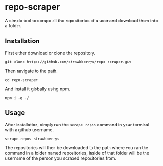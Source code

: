 # repo-scraper

A simple tool to scrape all the repositories of a user and download them into a folder.

## Installation

First either download or clone the repository.
```
git clone https://github.com/strawbberrys/repo-scraper.git
```

Then navigate to the path.
```
cd repo-scraper
```

And install it globally using npm.
```
npm i -g ./
```

## Usage

After installation, simply run the ``scrape-repos`` command in your terminal with a github username.

```
scrape-repos strawbberrys
```

The repositories will then be downloaded to the path where you ran the command in a folder named repositories, inside of that folder will be the username of the person you scraped repositories from.